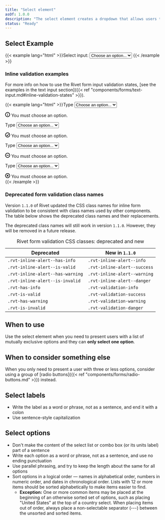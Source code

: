 ```yaml
---
title: "Select element"
asOf: 1.0.0
description: "The select element creates a dropdown that allows users to choose one item from a list."
status: "Ready"
---
```

## Select Example
{{< example lang="html" >}}<label for="select-demo">Select input:</label>
<select id="select-demo">
    <option>Choose an option...</option>
    <option value="Option One">Option One</option>
    <option value="Option One">Option Two</option>
    <option value="Option One">Option Three</option>
    <option value="Option One">Option Four</option>
</select>
{{< /example >}}

### Inline validation examples
For more info on how to use the Rivet form input validation states, [see the examples in the text input section]({{< ref "components/forms/text-input.md#inline-validation-states" >}}).

{{< example lang="html" >}}<label for="select-info-state">Type</label>
<select name="" id="select-info-state" class="rvt-validation-info" aria-describedby="inline-select">
    <option>Choose an option...</option>
    <option value="Option One">Option One</option>
    <option value="Option One">Option Two</option>
    <option value="Option One">Option Three</option>
    <option value="Option One">Option Four</option>
</select>
<div class="rvt-inline-alert rvt-inline-alert--info">
    <span class="rvt-inline-alert__icon">
        <svg aria-hidden="true" xmlns="http://www.w3.org/2000/svg" width="16" height="16" viewBox="0 0 16 16">
            <g fill="currentColor">
                <path d="M8,16a8,8,0,1,1,8-8A8,8,0,0,1,8,16ZM8,2a6,6,0,1,0,6,6A6,6,0,0,0,8,2Z" />
                <path d="M8,12a1,1,0,0,1-1-1V8A1,1,0,0,1,9,8v3A1,1,0,0,1,8,12Z" />
                <circle cx="8" cy="5" r="1" />
            </g>
        </svg>
    </span>
    <span class="rvt-inline-alert__message" role="alert" id="inline-select">
        You must choose an option.
    </span>
</div>

<label for="valid-state" class="rvt-m-top-md">Type</label>
<select name="" id="valid-state" class="rvt-validation-success" aria-describedby="type-message">
    <option>Choose an option...</option>
    <option value="Option One">Option One</option>
    <option value="Option One">Option Two</option>
    <option value="Option One">Option Three</option>
    <option value="Option One">Option Four</option>
</select>
<div class="rvt-inline-alert rvt-inline-alert--success">
    <span class="rvt-inline-alert__icon">
        <svg aria-hidden="true" xmlns="http://www.w3.org/2000/svg" width="16" height="16" viewBox="0 0 16 16">
            <g fill="currentColor">
                <path d="M10.2,5.4,7.1,9.53,5.67,8.25a1,1,0,1,0-1.34,1.5l2.05,1.82a1.29,1.29,0,0,0,.83.32h.12a1.23,1.23,0,0,0,.88-.49L11.8,6.6a1,1,0,1,0-1.6-1.2Z"/>
                <path d="M8,0a8,8,0,1,0,8,8A8,8,0,0,0,8,0ZM8,14a6,6,0,1,1,6-6A6,6,0,0,1,8,14Z" />
            </g>
        </svg>
    </span>
    <span class="rvt-inline-alert__message" role="alert" id="type-message">
        You must choose an option.
    </span>
</div>

<label for="select-warning-state" class="rvt-m-top-md">Type</label>
<select name="" id="select-warning-state" class="rvt-validation-warning" aria-describedby="type-message-2">
    <option>Choose an option...</option>
    <option value="Option One">Option One</option>
    <option value="Option One">Option Two</option>
    <option value="Option One">Option Three</option>
    <option value="Option One">Option Four</option>
</select>
<div class="rvt-inline-alert rvt-inline-alert--warning">
    <span class="rvt-inline-alert__icon">
        <svg aria-hidden="true" xmlns="http://www.w3.org/2000/svg" width="16" height="16" viewBox="0 0 16 16">
            <g fill="currentColor">
                <path d="M11,9H5A1,1,0,0,1,5,7h6a1,1,0,0,1,0,2Z" />
                <path d="M8,16a8,8,0,1,1,8-8A8,8,0,0,1,8,16ZM8,2a6,6,0,1,0,6,6A6,6,0,0,0,8,2Z" />
            </g>
        </svg>
    </span>
    <span class="rvt-inline-alert__message" role="alert" id="type-message-2">
        You must choose an option.
    </span>
</div>

<label for="select-error-state" class="rvt-m-top-md">Type</label>
<select name="" id="select-error-state" class="rvt-validation-danger" aria-describedby="state-message" aria-invalid="true">
    <option>Choose an option...</option>
    <option value="Option One">Option One</option>
    <option value="Option One">Option Two</option>
    <option value="Option One">Option Three</option>
    <option value="Option One">Option Four</option>
</select>
<div class="rvt-inline-alert rvt-inline-alert--danger">
    <span class="rvt-inline-alert__icon">
        <svg aria-hidden="true" xmlns="http://www.w3.org/2000/svg" width="16" height="16" viewBox="0 0 16 16">
            <g fill="currentColor">
                <path d="M8,0a8,8,0,1,0,8,8A8,8,0,0,0,8,0ZM8,14a6,6,0,1,1,6-6A6,6,0,0,1,8,14Z" />
                <path d="M10.83,5.17a1,1,0,0,0-1.41,0L8,6.59,6.59,5.17A1,1,0,0,0,5.17,6.59L6.59,8,5.17,9.41a1,1,0,1,0,1.41,1.41L8,9.41l1.41,1.41a1,1,0,0,0,1.41-1.41L9.41,8l1.41-1.41A1,1,0,0,0,10.83,5.17Z"/>
            </g>
        </svg>
    </span>
    <span class="rvt-inline-alert__message" role="alert" id="state-message">
        You must choose an option.
    </span>
</div>
{{< /example >}}

### Deprecated form validation class names
Version `1.1.0` of Rivet updated the CSS class names for inline form validation to be consistent with class names used by other components. The table below shows the deprecated class names and their replacements.

The deprecated class names will still work in version `1.1.0`. However, they will be removed in a future release.

<table class="rvt-m-top-lg">
    <caption class="rvt-sr-only">Rivet form validation CSS classes: deprecated and new</caption>
    <thead>
        <th>Deprecated</th>
        <th>New in <code>1.1.0</code></th>
    </thead>
    <tbody>
        <tr>
            <td><code>.rvt-inline-alert--has-info</code></td>
            <td><code>.rvt-inline-alert--info</code></td>
        </tr>
        <tr>
            <td><code>.rvt-inline-alert--is-valid</code></td>
            <td><code>.rvt-inline-alert--success</code></td>
        </tr>
        <tr>
            <td><code>.rvt-inline-alert--has-warning</code></td>
            <td><code>.rvt-inline-alert--warning</code></td>
        </tr>
        <tr>
            <td><code>.rvt-inline-alert--is-invalid</code></td>
            <td><code>.rvt-inline-alert--danger</code></td>
        </tr>
        <tr>
            <td><code>.rvt-has-info</code></td>
            <td><code>.rvt-validation-info</code></td>
        </tr>
        <tr>
            <td><code>.rvt-is-valid</code></td>
            <td><code>.rvt-validation-success</code></td>
        </tr>
        <tr>
            <td><code>.rvt-has-warning</code></td>
            <td><code>.rvt-validation-warning</code></td>
        </tr>
        <tr>
            <td><code>.rvt-is-invalid</code></td>
            <td><code>.rvt-validation-danger</code></td>
        </tr>
    </tbody>
</table>

## When to use
Use the select element when you need to present users with a list of mutually exclusive options and they can **only select one option**.

## When to consider something else
When you only need to present a user with three or less options, consider using a group of [radio buttons]({{< ref "components/forms/radio-buttons.md" >}}) instead.

## Select labels
- Write the label as a word or phrase, not as a sentence, and end it with a colon
- Use sentence-style capitalization

## Select options
- Don't make the content of the select list or combo box (or its units label) part of a sentence
- Write each option as a word or phrase, not as a sentence, and use no ending punctuation
- Use parallel phrasing, and try to keep the length about the same for all options
- Sort options in a logical order — names in alphabetical order, numbers in numeric order, and dates in chronological order. Lists with 12 or more items should be sorted alphabetically to make items easier to find.
  - **Exception:** One or more common items may be placed at the beginning of an otherwise sorted set of options, such as placing "United States" at the top of a country select. When placing items out of order, always place a non-selectable separator (---) between the unsorted and sorted items.
